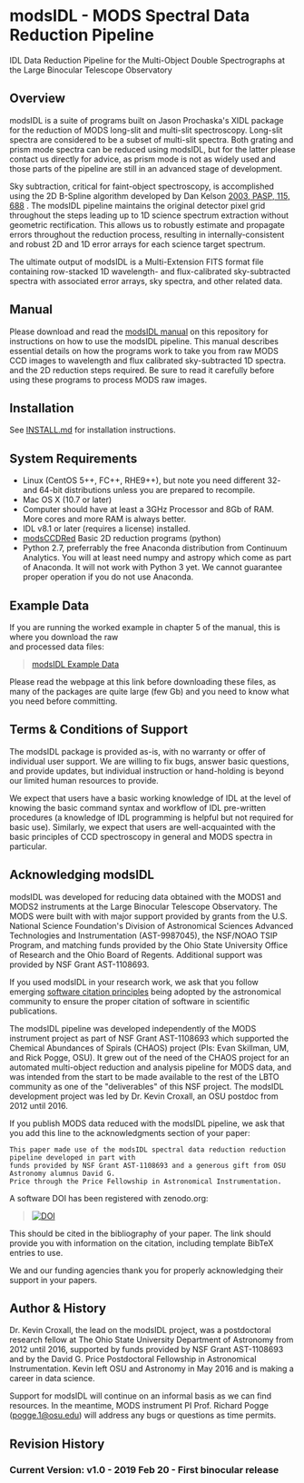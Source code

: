 # modsIDL - MODS Spectral Data Reduction Pipeline

IDL Data Reduction Pipeline for the Multi-Object Double Spectrographs at the Large Binocular Telescope Observatory

## Overview

modsIDL is a suite of programs built on Jason Prochaska's XIDL package for the reduction of MODS long-slit and multi-slit 
spectroscopy. Long-slit spectra are considered to be a subset of multi-slit spectra. Both grating and prism mode spectra can 
be reduced using modsIDL, but for the latter please contact us directly for advice, as prism mode is not as widely used and 
those parts of the pipeline are still in an advanced stage of development.

Sky subtraction, critical for faint-object spectroscopy, is accomplished using the 2D B-Spline algorithm developed by Dan 
Kelson [2003, PASP, 115, 688](http://adsabs.harvard.edu/abs/2003PASP..115..688K) . The modsIDL pipeline maintains the original
detector pixel grid throughout the steps leading up to 1D science spectrum extraction without geometric rectification. This
allows us to robustly estimate and propagate errors throughout the reduction process, resulting in internally-consistent and 
robust 2D and 1D error arrays for each science target spectrum.

The ultimate output of modsIDL is a Multi-Extension FITS format file containing row-stacked 1D wavelength- and 
flux-calibrated sky-subtracted spectra with associated error arrays, sky spectra, and other related data. 

## Manual

Please download and read the [modsIDL manual](modsIDL.pdf) on this repository for instructions on how to use the modsIDL 
pipeline. This manual describes essential details on how the programs work to take you from raw MODS CCD images
to wavelength and flux calibrated sky-subtracted 1D spectra. and the 2D reduction steps required. Be sure to read it 
carefully before using these programs to process MODS raw images. 

## Installation

See [INSTALL.md](INSTALL.md) for installation instructions.

## System Requirements

 * Linux (CentOS 5++, FC++, RHE9++), but note you need different 32- and 64-bit distributions unless you are prepared to recompile. 
 * Mac OS X (10.7 or later) 
 * Computer should have at least a 3GHz Processor and 8Gb of RAM. More cores and more RAM is always better. 
 * IDL v8.1 or later (requires a license) installed. 
 * [modsCCDRed](https://github.com/rwpogge/modsCCDRed) Basic 2D reduction programs (python) 
 * Python 2.7, preferrably the free Anaconda distribution from Continuum Analytics. You will at least need numpy and astropy which come as part of Anaconda. It will not work with Python 3 yet. We cannot guarantee proper operation if you do not use Anaconda. 

## Example Data

If you are running the worked example in chapter 5 of the manual, this is where you download the raw \
and processed data files:

> [modsIDL Example Data](http://www.astronomy.ohio-state.edu/MODS/Software/modsIDL/Data/index.html)

Please read the webpage at this link before downloading these files, as many of the packages are quite 
large (few Gb) and you need to know what you need before committing. 

## Terms & Conditions of Support

The modsIDL package is provided as-is, with no warranty or offer of individual user support. We are willing to fix bugs,
answer basic questions, and provide updates, but individual instruction or hand-holding is beyond our limited human 
resources to provide.

We expect that users have a basic working knowledge of IDL at the level of knowing the basic command syntax and workflow of
IDL pre-written procedures (a knowledge of IDL programming is helpful but not required for basic use). Similarly, we expect
that users are well-acquainted with the basic principles of CCD spectroscopy in general and MODS spectra in particular. 

## Acknowledging modsIDL 

modsIDL was developed for reducing data obtained with the MODS1 and MODS2 instruments at the Large Binocular Telescope
Observatory.  The MODS were built with with major support provided by grants from the U.S. National Science Foundation's
Division of Astronomical Sciences  Advanced Technologies and Instrumentation (AST-9987045), the NSF/NOAO TSIP Program,
and matching funds provided by the Ohio State University Office of Research and the Ohio Board of Regents. Additional 
support was provided by NSF Grant AST-1108693.

If you used modsIDL in your research work, we ask that you follow emerging
[software citation principles](https://doi.org/10.7717/peerj-cs.86) being adopted by the astronomical community
to ensure the proper citation of software in scientific publications. 

The modsIDL pipeline was developed independently of the MODS instrument project as part of NSF Grant AST-1108693 which
supported the Chemical Abundances of Spirals (CHAOS) project (PIs: Evan Skillman, UM, and Rick Pogge, OSU). It grew out of the
need of the CHAOS project for an automated multi-object reduction and analysis pipeline for MODS data, and was intended from
the start to be made available to the rest of the LBTO community as one of the "deliverables" of this NSF project. The modsIDL
development project was led by Dr. Kevin Croxall, an OSU postdoc from 2012 until 2016.

If you publish MODS data reduced with the modsIDL pipeline, we ask that you add this line to the acknowledgments section of
your paper:

    This paper made use of the modsIDL spectral data reduction reduction pipeline developed in part with 
    funds provided by NSF Grant AST-1108693 and a generous gift from OSU Astronomy alumnus David G.
    Price through the Price Fellowship in Astronomical Instrumentation. 

A software DOI has been registered with zenodo.org:

 > [![DOI](https://zenodo.org/badge/167826611.svg)](https://zenodo.org/badge/latestdoi/167826611)

This should be cited in the bibliography of your paper.  The link should provide you with information on the citation, 
including template BibTeX entries to use.

We and our funding agencies thank you for properly acknowledging their support in your papers. 

## Author & History

Dr. Kevin Croxall, the lead on the modsIDL project, was a postdoctoral research fellow at The Ohio State University
Department of Astronomy from 2012 until 2016, supported by funds provided by NSF Grant AST-1108693 and by the David G. Price 
Postdoctoral Fellowship in Astronomical Instrumentation. Kevin left OSU and Astronomy in May 2016 and is making a career in
data science. 

Support for modsIDL will continue on an informal basis as we can find resources. In the meantime, MODS instrument PI 
Prof. Richard Pogge (pogge.1@osu.edu) will address any bugs or questions as time permits. 

## Revision History

### Current Version: v1.0 - 2019 Feb 20 - First binocular release
